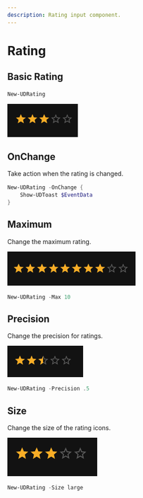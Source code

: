 ```yaml
---
description: Rating input component.
---
```


# Rating

## Basic Rating

```powershell
New-UDRating 
```

![](<../../../../.gitbook/assets/image (1).png>)

## OnChange

Take action when the rating is changed.&#x20;

```powershell
New-UDRating -OnChange {
    Show-UDToast $EventData
}
```

## Maximum

Change the maximum rating.&#x20;

![](<../../../../.gitbook/assets/image (8).png>)

```powershell
New-UDRating -Max 10
```

## Precision

Change the precision for ratings.&#x20;

![](<../../../../.gitbook/assets/image (2).png>)

```powershell
New-UDRating -Precision .5
```

## Size

Change the size of the rating icons.&#x20;

![](<../../../../.gitbook/assets/image (7).png>)

```powershell
New-UDRating -Size large
```
